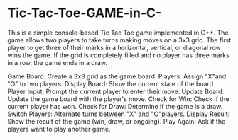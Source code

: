 # Tic-Tac-Toe-GAME-in-C-
This is a simple console-based Tic Tac Toe game implemented in C++. The game allows two players to take turns making moves on a 3x3 grid. The first player to get three of their marks in a horizontal, vertical, or diagonal row wins the game. If the grid is completely filled and no player has three marks in a row, the game ends in a draw.

Game Board: Create a 3x3 grid as the game board.
Players: Assign "X"and "O" to two players.
Display Board: Show the current state of the board.
Player Input: Prompt the current player to enter their move.
Update Board: Update the game board with the player's move.
Check for Win: Check if the current player has won.
Check for Draw: Determine if the game is a draw.
Switch Players: Alternate turns between "X" and "O"players.
Display Result: Show the result of the game (win, draw, or ongoing).
Play Again: Ask if the players want to play another game.
